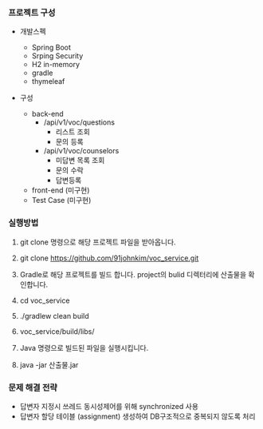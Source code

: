 
### 프로젝트 구성
* 개발스펙
  * Spring Boot
  * Srping Security
  * H2 in-memory
  * gradle
  * thymeleaf
  
* 구성
  * back-end
    * /api/v1/voc/questions
      * 리스트 조회
      * 문의 등록
    * /api/v1/voc/counselors
      * 미답변 목록 조회
      * 문의 수락
      * 답변등록
  * front-end (미구현)
  * Test Case (미구현)

### 실행방법

1. git clone 명령으로 해당 프로젝트 파일을 받아옵니다.
  1. git clone https://github.com/91johnkim/voc_service.git

2. Gradle로 해당 프로젝트를 빌드 합니다. project의 bulid 디렉터리에 산출물을 확인합니다.
  1. cd voc_service
  2. ./gradlew clean build
  3. voc_service/build/libs/

3. Java 명령으로 빌드된 파일을 실행시킵니다.
  1. java -jar 산출물.jar


### 문제 해결 전략
* 답변자 지정시 쓰레드 동시성제어를 위해 synchronized 사용 
* 답변자 할당 테이블 (assignment) 생성하여 DB구조적으로 중복되지 않도록 처리